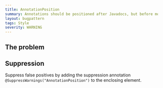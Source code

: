 ```yaml
---
title: AnnotationPosition
summary: Annotations should be positioned after Javadocs, but before modifiers.
layout: bugpattern
tags: Style
severity: WARNING
---
```


<!--
*** AUTO-GENERATED, DO NOT MODIFY ***
To make changes, edit the @BugPattern annotation or the explanation in docs/bugpattern.
-->


## The problem


## Suppression
Suppress false positives by adding the suppression annotation `@SuppressWarnings("AnnotationPosition")` to the enclosing element.

